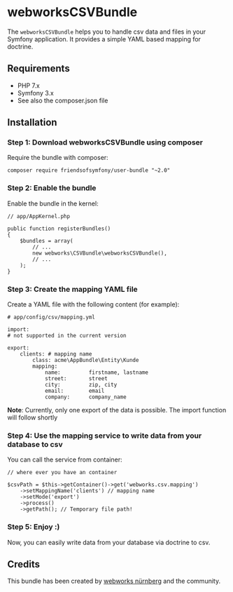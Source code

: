 webworksCSVBundle
=============
The `webworksCSVBundle` helps you to handle csv data and files in your Symfony application. It provides a simple YAML based mapping for doctrine.

## Requirements

* PHP 7.x
* Symfony 3.x
* See also the composer.json file

## Installation

### Step 1: Download webworksCSVBundle using composer

Require the bundle with composer:

`composer require friendsofsymfony/user-bundle "~2.0"`

### Step 2: Enable the bundle

Enable the bundle in the kernel:

```
// app/AppKernel.php

public function registerBundles()
{
    $bundles = array(
        // ...
        new webworks\CSVBundle\webworksCSVBundle(),
        // ...
    );
}
```

### Step 3: Create the mapping YAML file

Create a YAML file with the following content (for example):

```
# app/config/csv/mapping.yml

import:
# not supported in the current version

export:
    clients: # mapping name 
        class: acme\AppBundle\Entity\Kunde
        mapping:
            name:         firstname, lastname
            street:       street
            city:         zip, city
            email:        email
            company:      company_name
```

**Note**: Currently, only one export of the data is possible. The import function will follow shortly

### Step 4: Use the mapping service to write data from your database to csv

You can call the service from container:

```
// where ever you have an container

$csvPath = $this->getContainer()->get('webworks.csv.mapping')
    ->setMappingName('clients') // mapping name
    ->setMode('export')
    ->process()
    ->getPath(); // Temporary file path!
```

### Step 5: Enjoy :)

Now, you can easily write data from your database via doctrine to csv.

## Credits

This bundle has been created by [webworks nürnberg](http://webworks-nuernberg.de) and the community.
